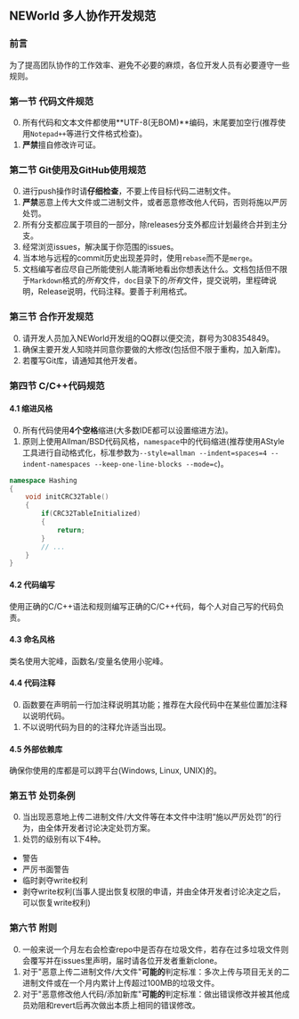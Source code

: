 ## NEWorld 多人协作开发规范

### 前言

为了提高团队协作的工作效率、避免不必要的麻烦，各位开发人员有必要遵守一些规则。

### 第一节 代码文件规范

0. 所有代码和文本文件都使用**UTF-8(无BOM)**编码，末尾要加空行(推荐使用`Notepad++`等进行文件格式检查)。
0. **严禁**擅自修改许可证。

### 第二节 Git使用及GitHub使用规范

0. 进行push操作时请**仔细检查**，不要上传目标代码二进制文件。
0. **严禁**恶意上传大文件或二进制文件，或者恶意修改他人代码，否则将施以严厉处罚。
0. 所有分支都应属于项目的一部分，除releases分支外都应计划最终合并到主分支。
0. 经常浏览issues，解决属于你范围的issues。
0. 当本地与远程的commit历史出现差异时，使用`rebase`而不是`merge`。
0. 文档编写者应尽自己所能使别人能清晰地看出你想表达什么。文档包括但不限于`Markdown`格式的*所有*文件，`doc`目录下的*所有*文件，提交说明，里程碑说明，Release说明，代码注释。要善于利用格式。

### 第三节 合作开发规范

0. 请开发人员加入NEWorld开发组的QQ群以便交流，群号为308354849。
0. 确保主要开发人知晓并同意你要做的大修改(包括但不限于重构，加入新库)。
0. 若覆写Git库，请通知其他开发者。

### 第四节 C/C++代码规范

#### 4.1 缩进风格

0. 所有代码使用**4个空格**缩进(大多数IDE都可以设置缩进方法)。
0. 原则上使用Allman/BSD代码风格，`namespace`中的代码缩进(推荐使用AStyle工具进行自动格式化，标准参数为`--style=allman --indent=spaces=4 --indent-namespaces --keep-one-line-blocks --mode=c`)。

```C++
namespace Hashing
{
    void initCRC32Table()
    {
        if(CRC32TableInitialized)
        {
            return;
        }
        // ...
    }
}
```

#### 4.2 代码编写

使用正确的C/C++语法和规则编写正确的C/C++代码，每个人对自己写的代码负责。

#### 4.3 命名风格

类名使用大驼峰，函数名/变量名使用小驼峰。

#### 4.4 代码注释

0. 函数要在声明前一行加注释说明其功能；推荐在大段代码中在某些位置加注释以说明代码。
0. 不以说明代码为目的的注释允许适当出现。

#### 4.5 外部依赖库

确保你使用的库都是可以跨平台(Windows, Linux, UNIX)的。

### 第五节 处罚条例

0. 当出现恶意地上传二进制文件/大文件等在本文件中注明“施以严厉处罚”的行为，由全体开发者讨论决定处罚方案。
0. 处罚的级别有以下4种。

- 警告
- 严厉书面警告
- 临时剥夺write权利
- 剥夺write权利(当事人提出恢复权限的申请，并由全体开发者讨论决定之后，可以恢复write权利)

### 第六节 附则

0. 一般来说一个月左右会检查repo中是否存在垃圾文件，若存在过多垃圾文件则会覆写并在issues里声明，届时请各位开发者重新clone。
0. 对于"恶意上传二进制文件/大文件"**可能的**判定标准：多次上传与项目无关的二进制文件或在一个月内累计上传超过100MB的垃圾文件。
0. 对于"恶意修改他人代码/添加新库"**可能的**判定标准：做出错误修改并被其他成员劝阻和revert后再次做出本质上相同的错误修改。

